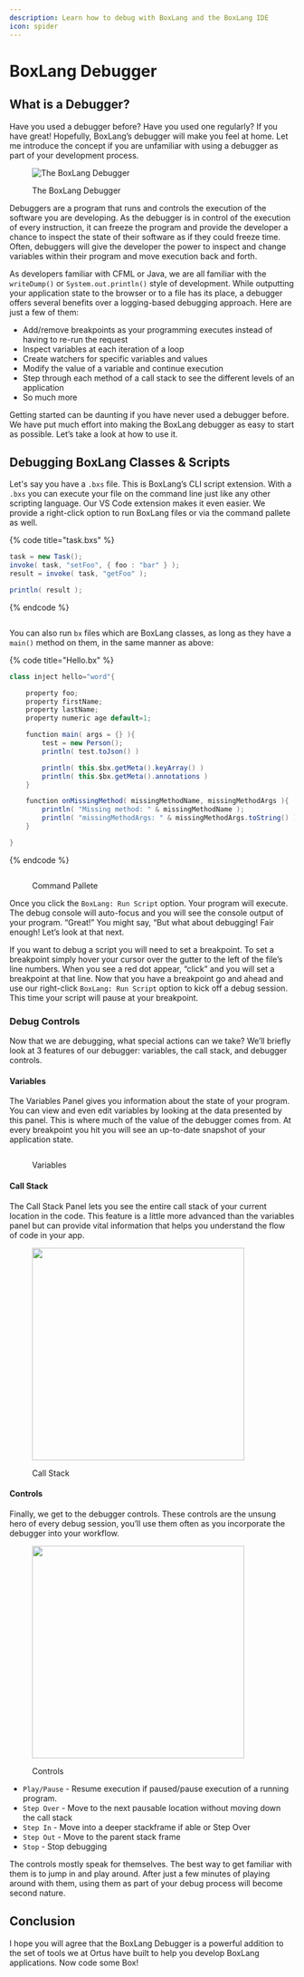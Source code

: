 ```yaml
---
description: Learn how to debug with BoxLang and the BoxLang IDE
icon: spider
---
```


# BoxLang Debugger

## What is a Debugger?

Have you used a debugger before? Have you used one regularly? If you have great! Hopefully, BoxLang’s debugger will make you feel at home. Let me introduce the concept if you are unfamiliar with using a debugger as part of your development process.

<figure><img src="../../../.gitbook/assets/image (32).png" alt="The BoxLang Debugger"><figcaption><p>The BoxLang Debugger</p></figcaption></figure>

Debuggers are a program that runs and controls the execution of the software you are developing. As the debugger is in control of the execution of every instruction, it can freeze the program and provide the developer a chance to inspect the state of their software as if they could freeze time. Often, debuggers will give the developer the power to inspect and change variables within their program and move execution back and forth.

As developers familiar with CFML or Java, we are all familiar with the `writeDump()` or `System.out.println()` style of development. While outputting your application state to the browser or to a file has its place, a debugger offers several benefits over a logging-based debugging approach. Here are just a few of them:

* Add/remove breakpoints as your programming executes instead of having to re-run the request
* Inspect variables at each iteration of a loop
* Create watchers for specific variables and values
* Modify the value of a variable and continue execution
* Step through each method of a call stack to see the different levels of an application
* So much more

Getting started can be daunting if you have never used a debugger before. We have put much effort into making the BoxLang debugger as easy to start as possible. Let’s take a look at how to use it.

## Debugging BoxLang Classes & Scripts

Let's say you have a `.bxs` file. This is BoxLang’s CLI script extension. With a `.bxs` you can execute your file on the command line just like any other scripting language. Our VS Code extension makes it even easier. We provide a right-click option to run BoxLang files or via the command pallete as well.

{% code title="task.bxs" %}
```java
task = new Task();
invoke( task, "setFoo", { foo : "bar" } );
result = invoke( task, "getFoo" );

println( result );
```
{% endcode %}

<figure><img src="../../../.gitbook/assets/image (23).png" alt=""><figcaption></figcaption></figure>

You can also run `bx` files which are BoxLang classes, as long as they have a `main()` method on them, in the same manner as above:

{% code title="Hello.bx" %}
```java
class inject hello="word"{

	property foo;
	property firstName;
	property lastName;
	property numeric age default=1;

	function main( args = {} ){
		test = new Person();
		println( test.toJson() )

		println( this.$bx.getMeta().keyArray() )
		println( this.$bx.getMeta().annotations )
	}

	function onMissingMethod( missingMethodName, missingMethodArgs ){
		println( "Missing method: " & missingMethodName );
		println( "missingMethodArgs: " & missingMethodArgs.toString() );
	}

}

```
{% endcode %}

<figure><img src="../../../.gitbook/assets/image (33).png" alt=""><figcaption><p>Command Pallete</p></figcaption></figure>

Once you click the `BoxLang: Run Script` option. Your program will execute. The debug console will auto-focus and you will see the console output of your program. “Great!” You might say, “But what about debugging! Fair enough! Let’s look at that next.

If you want to debug a script you will need to set a breakpoint. To set a breakpoint simply hover your cursor over the gutter to the left of the file’s line numbers. When you see a red dot appear, “click” and you will set a breakpoint at that line. Now that you have a breakpoint go and ahead and use our right-click `BoxLang: Run Script` option to kick off a debug session. This time your script will pause at your breakpoint.

### Debug Controls

Now that we are debugging, what special actions can we take? We’ll briefly look at 3 features of our debugger: variables, the call stack, and debugger controls.

#### Variables

The Variables Panel gives you information about the state of your program. You can view and even edit variables by looking at the data presented by this panel. This is where much of the value of the debugger comes from. At every breakpoint you hit you will see an up-to-date snapshot of your application state.

<figure><img src="../../../.gitbook/assets/image (24).png" alt=""><figcaption><p>Variables</p></figcaption></figure>

#### Call Stack

The Call Stack Panel lets you see the entire call stack of your current location in the code. This feature is a little more advanced than the variables panel but can provide vital information that helps you understand the flow of code in your app.

<figure><img src="../../../.gitbook/assets/image (25).png" alt="" width="375"><figcaption><p>Call Stack</p></figcaption></figure>

#### Controls

Finally, we get to the debugger controls. These controls are the unsung hero of every debug session, you’ll use them often as you incorporate the debugger into your workflow.

<figure><img src="../../../.gitbook/assets/image (26).png" alt="" width="375"><figcaption><p>Controls</p></figcaption></figure>

* `Play/Pause` - Resume execution if paused/pause execution of a running program.
* `Step Over` - Move to the next pausable location without moving down the call stack
* `Step In` - Move into a deeper stackframe if able or Step Over
* `Step Out` - Move to the parent stack frame
* `Stop` - Stop debugging

The controls mostly speak for themselves. The best way to get familiar with them is to jump in and play around. After just a few minutes of playing around with them, using them as part of your debug process will become second nature.

## Conclusion

I hope you will agree that the BoxLang Debugger is a powerful addition to the set of tools we at Ortus have built to help you develop BoxLang applications.  Now code some Box!

